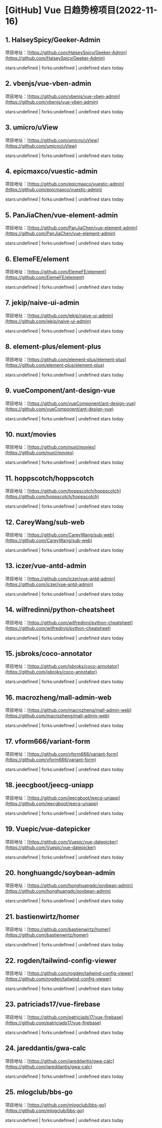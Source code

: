 # [GitHub] Vue 日趋势榜项目(2022-11-16)

## 1. HalseySpicy/Geeker-Admin 

项目地址：[https://github.com/HalseySpicy/Geeker-Admin](https://github.com/HalseySpicy/Geeker-Admin)

stars:undefined | forks:undefined | undefined stars today 



## 2. vbenjs/vue-vben-admin 

项目地址：[https://github.com/vbenjs/vue-vben-admin](https://github.com/vbenjs/vue-vben-admin)

stars:undefined | forks:undefined | undefined stars today 



## 3. umicro/uView 

项目地址：[https://github.com/umicro/uView](https://github.com/umicro/uView)

stars:undefined | forks:undefined | undefined stars today 



## 4. epicmaxco/vuestic-admin 

项目地址：[https://github.com/epicmaxco/vuestic-admin](https://github.com/epicmaxco/vuestic-admin)

stars:undefined | forks:undefined | undefined stars today 



## 5. PanJiaChen/vue-element-admin 

项目地址：[https://github.com/PanJiaChen/vue-element-admin](https://github.com/PanJiaChen/vue-element-admin)

stars:undefined | forks:undefined | undefined stars today 



## 6. ElemeFE/element 

项目地址：[https://github.com/ElemeFE/element](https://github.com/ElemeFE/element)

stars:undefined | forks:undefined | undefined stars today 



## 7. jekip/naive-ui-admin 

项目地址：[https://github.com/jekip/naive-ui-admin](https://github.com/jekip/naive-ui-admin)

stars:undefined | forks:undefined | undefined stars today 



## 8. element-plus/element-plus 

项目地址：[https://github.com/element-plus/element-plus](https://github.com/element-plus/element-plus)

stars:undefined | forks:undefined | undefined stars today 



## 9. vueComponent/ant-design-vue 

项目地址：[https://github.com/vueComponent/ant-design-vue](https://github.com/vueComponent/ant-design-vue)

stars:undefined | forks:undefined | undefined stars today 



## 10. nuxt/movies 

项目地址：[https://github.com/nuxt/movies](https://github.com/nuxt/movies)

stars:undefined | forks:undefined | undefined stars today 



## 11. hoppscotch/hoppscotch 

项目地址：[https://github.com/hoppscotch/hoppscotch](https://github.com/hoppscotch/hoppscotch)

stars:undefined | forks:undefined | undefined stars today 



## 12. CareyWang/sub-web 

项目地址：[https://github.com/CareyWang/sub-web](https://github.com/CareyWang/sub-web)

stars:undefined | forks:undefined | undefined stars today 



## 13. iczer/vue-antd-admin 

项目地址：[https://github.com/iczer/vue-antd-admin](https://github.com/iczer/vue-antd-admin)

stars:undefined | forks:undefined | undefined stars today 



## 14. wilfredinni/python-cheatsheet 

项目地址：[https://github.com/wilfredinni/python-cheatsheet](https://github.com/wilfredinni/python-cheatsheet)

stars:undefined | forks:undefined | undefined stars today 



## 15. jsbroks/coco-annotator 

项目地址：[https://github.com/jsbroks/coco-annotator](https://github.com/jsbroks/coco-annotator)

stars:undefined | forks:undefined | undefined stars today 



## 16. macrozheng/mall-admin-web 

项目地址：[https://github.com/macrozheng/mall-admin-web](https://github.com/macrozheng/mall-admin-web)

stars:undefined | forks:undefined | undefined stars today 



## 17. vform666/variant-form 

项目地址：[https://github.com/vform666/variant-form](https://github.com/vform666/variant-form)

stars:undefined | forks:undefined | undefined stars today 



## 18. jeecgboot/jeecg-uniapp 

项目地址：[https://github.com/jeecgboot/jeecg-uniapp](https://github.com/jeecgboot/jeecg-uniapp)

stars:undefined | forks:undefined | undefined stars today 



## 19. Vuepic/vue-datepicker 

项目地址：[https://github.com/Vuepic/vue-datepicker](https://github.com/Vuepic/vue-datepicker)

stars:undefined | forks:undefined | undefined stars today 



## 20. honghuangdc/soybean-admin 

项目地址：[https://github.com/honghuangdc/soybean-admin](https://github.com/honghuangdc/soybean-admin)

stars:undefined | forks:undefined | undefined stars today 



## 21. bastienwirtz/homer 

项目地址：[https://github.com/bastienwirtz/homer](https://github.com/bastienwirtz/homer)

stars:undefined | forks:undefined | undefined stars today 



## 22. rogden/tailwind-config-viewer 

项目地址：[https://github.com/rogden/tailwind-config-viewer](https://github.com/rogden/tailwind-config-viewer)

stars:undefined | forks:undefined | undefined stars today 



## 23. patriciads17/vue-firebase 

项目地址：[https://github.com/patriciads17/vue-firebase](https://github.com/patriciads17/vue-firebase)

stars:undefined | forks:undefined | undefined stars today 



## 24. jareddantis/gwa-calc 

项目地址：[https://github.com/jareddantis/gwa-calc](https://github.com/jareddantis/gwa-calc)

stars:undefined | forks:undefined | undefined stars today 



## 25. mlogclub/bbs-go 

项目地址：[https://github.com/mlogclub/bbs-go](https://github.com/mlogclub/bbs-go)

stars:undefined | forks:undefined | undefined stars today 



